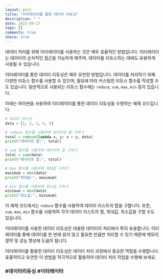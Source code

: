 ```yaml
---
layout: post
title: "이터레이터를 통한 데이터 리듀싱"
description: " "
date: 2023-09-17
tags: []
comments: true
share: true
---
```


데이터 처리를 위해 이터레이터를 사용하는 것은 매우 효율적인 방법입니다. 이터레이터는 데이터의 순차적인 접근을 가능하게 해주며, 데이터를 리듀스하는 데에도 유용하게 사용될 수 있습니다.

이터레이터를 통한 데이터 리듀싱은 매우 유연한 방법입니다. 데이터를 처리하기 위해 다양한 리듀스 함수를 사용할 수 있으며, 필요에 따라 커스텀한 리듀스 함수를 작성할 수도 있습니다. 일반적으로 사용되는 리듀스 함수에는 `reduce`, `sum`, `max`, `min` 등이 있습니다.

아래는 파이썬을 사용하여 이터레이터를 통한 데이터 리듀싱을 수행하는 예제 코드입니다.

```python
# 데이터 리스트
data = [1, 2, 3, 4, 5]

# reduce 함수를 사용하여 데이터의 합 구하기
total = reduce(lambda x, y: x + y, data)
print("데이터의 합:", total)

# sum 함수를 사용하여 데이터의 합 구하기
total = sum(data)
print("데이터의 합:", total)

# max 함수를 사용하여 최대값 구하기
maximum = max(data)
print("최대값:", maximum)

# min 함수를 사용하여 최소값 구하기
minimum = min(data)
print("최소값:", minimum)
```

이 예제 코드에서는 `reduce` 함수를 사용하여 데이터 리스트의 합을 구합니다. 또한, `sum`, `max`, `min` 함수를 사용하여 각각 데이터 리스트의 합, 최대값, 최소값을 구할 수도 있습니다.

이터레이터를 사용한 데이터 리듀싱은 대용량 데이터의 처리에서 특히 유용합니다. 이터레이터를 통해 데이터를 한 번에 읽지 않고 필요한 만큼만 처리할 수 있기 때문에 메모리 절약 및 성능 향상에 도움이 됩니다.

이터레이터를 활용한 데이터 리듀싱은 데이터 처리 과정에서 중요한 역할을 수행합니다. 효율적이고 유연한 이 방법을 적극적으로 활용하여 데이터 처리 작업을 수행해 보세요.

### #데이터리듀싱 #이터레이터